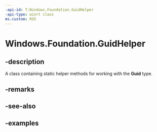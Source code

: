 ```yaml
---
-api-id: T:Windows.Foundation.GuidHelper
-api-type: winrt class
ms.custom: RS5
---
```


<!-- Class syntax.
public class GuidHelper 
-->

# Windows.Foundation.GuidHelper

## -description
A class containing static helper methods for working with the **Guid** type.

## -remarks

## -see-also

## -examples

